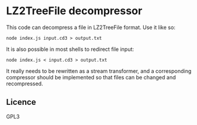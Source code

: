 # LZ2TreeFile decompressor

This code can decompress a file in LZ2TreeFile format.  Use it like so:

    node index.js input.cd3 > output.txt

It is also possible in most shells to redirect file input:

    node index.js < input.cd3 > output.txt

It really needs to be rewritten as a stream transformer, and a corresponding
compressor should be implemented so that files can be changed and recompressed.

## Licence

GPL3

